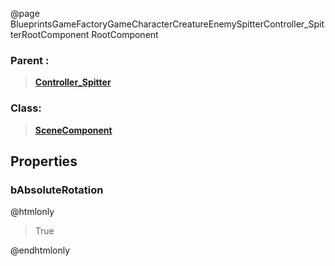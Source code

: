 @page BlueprintsGameFactoryGameCharacterCreatureEnemySpitterController_SpitterRootComponent RootComponent
### Parent :
<b><a href="_blueprints_game_factory_game_character_creature_enemy_spitter_controller__spitter.html"><blockquote>Controller_Spitter</blockquote></a></b>
### Class:
<b><a href="_class_script_scene_component.html"><blockquote>SceneComponent</blockquote></a></b>
## Properties
### bAbsoluteRotation
@htmlonly
<blockquote>True</blockquote>
@endhtmlonly

